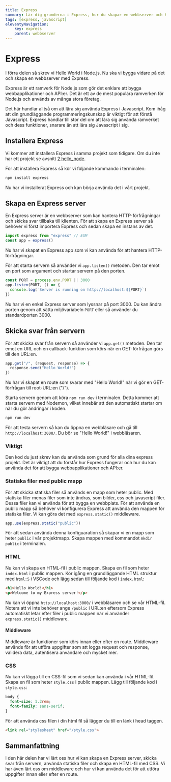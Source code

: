 ```yaml
---
title: Express
summary: Lär dig grunderna i Express, hur du skapar en webbserver och hanterar statiska filer.
tags: [express, javascript]
eleventyNavigation:
    key: express
    parent: webbserver
---
```


# Express

I förra delen så skrev vi Hello World i Node.js. Nu ska vi bygga vidare på det och skapa en webbserver med Express.

Express är ett ramverk för Node.js som gör det enklare att bygga webbapplikationer och API:er. Det är ett av de mest populära ramverken för Node.js och används av många stora företag.

Det här handlar alltså om att lära sig använda Express i Javascript. Kom ihåg att din grundläggande programmeringskunskap är viktigt för att förstå Javascript. Express handlar till stor del om att lära sig använda ramverket och dess funktioner, snarare än att lära sig Javascript i sig.

## Installera Express

Vi kommer att installera Express i samma projekt som tidigare. Om du inte har ett projekt se avsnitt [2 hello_node](../2-hello_node).

För att installera Express så kör vi följande kommando i terminalen:

```bash
npm install express
```
Nu har vi installerat Express och kan börja använda det i vårt projekt.

## Skapa en Express server

En Express server är en webbserver som kan hantera HTTP-förfrågningar och skicka svar tillbaka till klienten. För att skapa en Express server så behöver vi först importera Express och sedan skapa en instans av det.
```js
import express from "express" // ESM
const app = express()
```
Nu har vi skapat en Express app som vi kan använda för att hantera HTTP-förfrågningar.

För att starta servern så använder vi `app.listen()` metoden. Den tar emot en port som argument och startar servern på den porten.

```js
const PORT = process.env.PORT || 3000
app.listen(PORT, () => {
  console.log(`Server is running on http://localhost:${PORT}`)
})
```
Nu har vi en enkel Express server som lyssnar på port 3000. Du kan ändra porten genom att sätta miljövariabeln `PORT` eller så använder du standardporten 3000.

## Skicka svar från servern
För att skicka svar från servern så använder vi `app.get()` metoden. Den tar emot en URL och en callback-funktion som körs när en GET-förfrågan görs till den URL:en.

```js
app.get("/", (request, response) => {
  response.send("Hello World!")
})
```
Nu har vi skapat en route som svarar med "Hello World!" när vi gör en GET-förfrågan till root-URL:en ("/").

Starta servern genom att köra `npm run dev` i terminalen. Detta kommer att starta servern med Nodemon, vilket innebär att den automatiskt startar om när du gör ändringar i koden.

```bash
npm run dev
```

För att testa servern så kan du öppna en webbläsare och gå till `http://localhost:3000/`. Du bör se "Hello World!" i webbläsaren.

### Viktigt

Den kod du just skrev kan du använda som grund för alla dina express projekt. Det är viktigt att du förstår hur Express fungerar och hur du kan använda det för att bygga webbapplikationer och API:er.

### Statiska filer med public mapp

För att skicka statiska filer så används en mapp som heter public. Med statiska filer menas filer som inte ändras, som bilder, css och javascript filer. Dessa filer kan vi använda för att bygga en webbplats.
För att använda en public mapp så behöver vi konfigurera Express att använda den mappen för statiska filer. Vi kan göra det med `express.static()` middleware.

```js
app.use(express.static("public"))
```

För att sedan använda denna konfiguaration så skapar vi en mapp som heter `public` i vår projektmapp. Skapa mappen med kommandot `mkdir public` i terminalen.

### HTML

Nu kan vi skapa en HTML-fil i public mappen. Skapa en fil som heter `index.html` i public mappen. Kör igång en grundläggande HTML struktur med `html:5` i VSCode och lägg sedan till följande kod i `index.html`:

```html
<h1>Hello World!</h1>
<p>Welcome to my Express server!</p>
```

Nu kan vi öppna `http://localhost:3000/` i webbläsaren och se vår HTML-fil. Notera att vi inte behöver ange `/public` i URL:en eftersom Express automatiskt letar efter filer i public mappen när vi använder `express.static()` middleware.

#### Middleware

Middleware är funktioner som körs innan eller efter en route. Middleware används för att utföra uppgifter som att logga request och response, validera data, autentisera användare och mycket mer.


### CSS

Nu kan vi lägga till en CSS-fil som vi sedan kan använda i vår HTML-fil. Skapa en fil som heter `style.css` i public mappen. Lägg till följande kod i `style.css`:

```css
body {
  font-size: 1.2rem;
  font-family: sans-serif;
}
```

För att använda css filen i din html fil så lägger du till en länk i head taggen.

```html
<link rel="stylesheet" href="/style.css">
```

## Sammanfattning

I den här delen har vi lärt oss hur vi kan skapa en Express server, skicka svar från servern, använda statiska filer och skapa en HTML-fil med CSS. Vi har även lärt oss om middleware och hur vi kan använda det för att utföra uppgifter innan eller efter en route.
